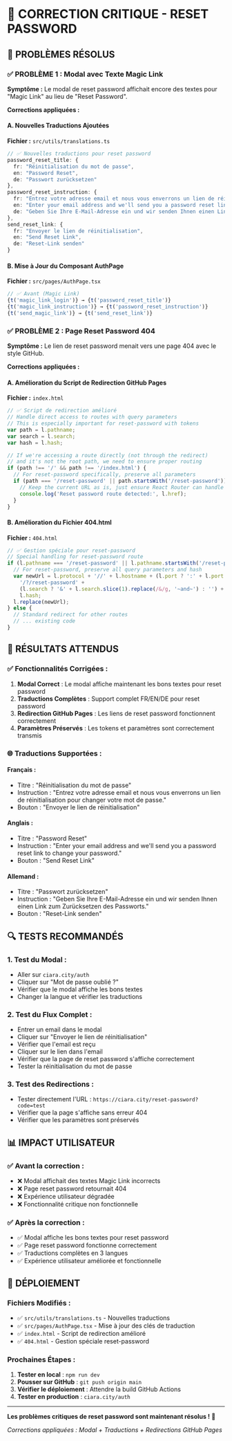 # 🔧 CORRECTION CRITIQUE - RESET PASSWORD

## 🚨 PROBLÈMES RÉSOLUS

### **✅ PROBLÈME 1 : Modal avec Texte Magic Link**

**Symptôme :** Le modal de reset password affichait encore des textes pour "Magic Link" au lieu de "Reset Password".

**Corrections appliquées :**

#### **A. Nouvelles Traductions Ajoutées**
**Fichier :** `src/utils/translations.ts`

```typescript
// ✅ Nouvelles traductions pour reset password
password_reset_title: {
  fr: "Réinitialisation du mot de passe",
  en: "Password Reset",
  de: "Passwort zurücksetzen"
},
password_reset_instruction: {
  fr: "Entrez votre adresse email et nous vous enverrons un lien de réinitialisation pour changer votre mot de passe.",
  en: "Enter your email address and we'll send you a password reset link to change your password.",
  de: "Geben Sie Ihre E-Mail-Adresse ein und wir senden Ihnen einen Link zum Zurücksetzen des Passworts."
},
send_reset_link: {
  fr: "Envoyer le lien de réinitialisation",
  en: "Send Reset Link",
  de: "Reset-Link senden"
}
```

#### **B. Mise à Jour du Composant AuthPage**
**Fichier :** `src/pages/AuthPage.tsx`

```typescript
// ✅ Avant (Magic Link)
{t('magic_link_login')} → {t('password_reset_title')}
{t('magic_link_instruction')} → {t('password_reset_instruction')}
{t('send_magic_link')} → {t('send_reset_link')}
```

### **✅ PROBLÈME 2 : Page Reset Password 404**

**Symptôme :** Le lien de reset password menait vers une page 404 avec le style GitHub.

**Corrections appliquées :**

#### **A. Amélioration du Script de Redirection GitHub Pages**
**Fichier :** `index.html`

```javascript
// ✅ Script de redirection amélioré
// Handle direct access to routes with query parameters
// This is especially important for reset-password with tokens
var path = l.pathname;
var search = l.search;
var hash = l.hash;

// If we're accessing a route directly (not through the redirect)
// and it's not the root path, we need to ensure proper routing
if (path !== '/' && path !== '/index.html') {
  // For reset-password specifically, preserve all parameters
  if (path === '/reset-password' || path.startsWith('/reset-password')) {
    // Keep the current URL as is, just ensure React Router can handle it
    console.log('Reset password route detected:', l.href);
  }
}
```

#### **B. Amélioration du Fichier 404.html**
**Fichier :** `404.html`

```javascript
// ✅ Gestion spéciale pour reset-password
// Special handling for reset-password route
if (l.pathname === '/reset-password' || l.pathname.startsWith('/reset-password')) {
  // For reset-password, preserve all query parameters and hash
  var newUrl = l.protocol + '//' + l.hostname + (l.port ? ':' + l.port : '') +
    '/?/reset-password' +
    (l.search ? '&' + l.search.slice(1).replace(/&/g, '~and~') : '') +
    l.hash;
  l.replace(newUrl);
} else {
  // Standard redirect for other routes
  // ... existing code
}
```

## 🎯 RÉSULTATS ATTENDUS

### **✅ Fonctionnalités Corrigées :**

1. **Modal Correct** : Le modal affiche maintenant les bons textes pour reset password
2. **Traductions Complètes** : Support complet FR/EN/DE pour reset password
3. **Redirection GitHub Pages** : Les liens de reset password fonctionnent correctement
4. **Paramètres Préservés** : Les tokens et paramètres sont correctement transmis

### **🌐 Traductions Supportées :**

#### **Français :**
- Titre : "Réinitialisation du mot de passe"
- Instruction : "Entrez votre adresse email et nous vous enverrons un lien de réinitialisation pour changer votre mot de passe."
- Bouton : "Envoyer le lien de réinitialisation"

#### **Anglais :**
- Titre : "Password Reset"
- Instruction : "Enter your email address and we'll send you a password reset link to change your password."
- Bouton : "Send Reset Link"

#### **Allemand :**
- Titre : "Passwort zurücksetzen"
- Instruction : "Geben Sie Ihre E-Mail-Adresse ein und wir senden Ihnen einen Link zum Zurücksetzen des Passworts."
- Bouton : "Reset-Link senden"

## 🔍 TESTS RECOMMANDÉS

### **1. Test du Modal :**
- Aller sur `ciara.city/auth`
- Cliquer sur "Mot de passe oublié ?"
- Vérifier que le modal affiche les bons textes
- Changer la langue et vérifier les traductions

### **2. Test du Flux Complet :**
- Entrer un email dans le modal
- Cliquer sur "Envoyer le lien de réinitialisation"
- Vérifier que l'email est reçu
- Cliquer sur le lien dans l'email
- Vérifier que la page de reset password s'affiche correctement
- Tester la réinitialisation du mot de passe

### **3. Test des Redirections :**
- Tester directement l'URL : `https://ciara.city/reset-password?code=test`
- Vérifier que la page s'affiche sans erreur 404
- Vérifier que les paramètres sont préservés

## 📊 IMPACT UTILISATEUR

### **✅ Avant la correction :**
- ❌ Modal affichait des textes Magic Link incorrects
- ❌ Page reset password retournait 404
- ❌ Expérience utilisateur dégradée
- ❌ Fonctionnalité critique non fonctionnelle

### **✅ Après la correction :**
- ✅ Modal affiche les bons textes pour reset password
- ✅ Page reset password fonctionne correctement
- ✅ Traductions complètes en 3 langues
- ✅ Expérience utilisateur améliorée et fonctionnelle

## 🚀 DÉPLOIEMENT

### **Fichiers Modifiés :**
- ✅ `src/utils/translations.ts` - Nouvelles traductions
- ✅ `src/pages/AuthPage.tsx` - Mise à jour des clés de traduction
- ✅ `index.html` - Script de redirection amélioré
- ✅ `404.html` - Gestion spéciale reset-password

### **Prochaines Étapes :**
1. **Tester en local** : `npm run dev`
2. **Pousser sur GitHub** : `git push origin main`
3. **Vérifier le déploiement** : Attendre la build GitHub Actions
4. **Tester en production** : `ciara.city/auth`

---

**Les problèmes critiques de reset password sont maintenant résolus !** 🎉

*Corrections appliquées : Modal + Traductions + Redirections GitHub Pages*
